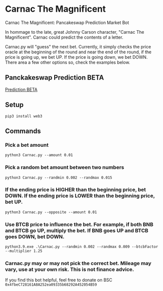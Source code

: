 # Carnac The Magnificent
 Carnac The Magnificent: Pancakeswap Prediction Market Bot

In hommage to the late, great Johnny Carson character, "Carnac The Magnificent". Carnac could predict the contents of a letter.

Carnac.py will "guess" the next bet. Currently, it simply checks the price oracle at the beginning of the round and near the end of the round, if the price is going up, we bet UP. If the price is going down, we bet DOWN. There area a few other options so, check the examples below.


## Panckakeswap Prediction BETA
[Prediction BETA](https://pancakeswap.finance/prediction)

## Setup

```pip3 install web3```

## Commands

### Pick a bet amount

```python3 Carnac.py --amount 0.01```

### Pick a random bet amount between two numbers

```python3 Carnac.py --randmin 0.002 --randmax 0.015```

### If the ending price is HIGHER than the beginning price, bet DOWN. If the ending price is LOWER than the beginning price, bet UP.

```python3 Carnac.py --opposite --amount 0.01```

### Use BTCB price to influence the bet. For example, if both BNB and BTCB go UP, multiply the bet. If BNB goes UP and BTCB goes DOWN, bet DOWN.

```python3.9.exe .\Carnac.py --randmin 0.002 --randmax 0.009 --btcbFactor --multiplier 1.25```


### Carnac.py may or may not pick the correct bet. Mileage may vary, use at your own risk. This is not finance advice. 

If you find this bot helpful, feel free to donate on BSC ```0x4fbeC728161A8A252ea09335b68292A452054B59```